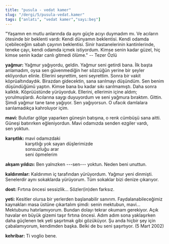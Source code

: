 ```yaml
---
title: "pusula - vedat kamer"
slug: "/dergi/5/pusula-vedat.kamer"
tags: ["anlatı", "vedat kamer","sayı:beş"]
---
```


"Yaşamın en mutlu anlarında da aynı güçle acıyı duymadım mı. Ve acıların
ötesinde bir beklenti vardı: Kendi dünyamın beklentisi. Kendi odamda
içebileceğim sabah çayının beklentisi. Sinir hastanelerinin
kantinlerinde, teneke çayı, kendi odamda içmek istiyordum. Kimse senin
kadar güzel, hiç kimse senin kadar canlı gitmedi ölüme." -- Tezer Özlü

**yağmur:** Yağmur yağıyordu, geldin. Yağmur seni getirdi bana. İlk
başta anlamadım, oysa sen güvenmediğin her sözcüğün yerine bir şeyler
ekliyordun elinle. Ellerini seyrettim, seni seyrettim. Sonra bir vakit
köprüaltındaydık. Birazdan gidecektin, sana sarılmayı düşündüm. Sen
benim düşündüğümü yaptın. Kimse bana bu kadar sıkı sarılmamıştı. Daha
sonra kalktık. Köprüüstünde yürüyorduk. Ellerini, ellerimin içine aldım;
yorulmuşlardı. Acılarına saygı duyuyordum ve seni yağmura bıraktım.
Gittin.\
Şimdi yağmur tane tane yağıyor. Sen yağıyorsun. O ufacık damlalara
sarılamadıkça kahroluyor içim.

**mavi:** Bulutlar gölge yaparken güneşin batışına, o renk cümbüşü sana
aitti. Güneşi batırırken eğleniyordun. Mavi odamızda senden ezgiler
vardı, sen yoktun.

**karşıtlık:** mavi odamızdaki\
                karşıtlığı yok sayan düşlerimizde\
                sonsuzluğu arar\
                seni öpmelerim

**akşam yıldızı:** Ben yalnızken ---sen--- yoktun. Neden beni unuttun.

**kaldırımlar:** Kaldırımın iç tarafından yürüyordum. Yağmur yeni
dinmişti. Senelerdir aynı sokaklarda yürüyorum. Tüm sokaklar bizi
denize çıkarıyor.

**dost:** Fırtına öncesi sessizlik... Sözler(in)den farksız.

**yeti:** Kesitler olursa bir yerlerden başlanabilir sanırım.
Faydalanabileceğimiz kaynakları masa üstüne çıkartalım şimdi: senin
mektubun, mavi... Mektubunu hatırlamıyorum. Bundan dolayı tekrar okumam
gerekiyor. Açık havalar en büyük gizemi taşır fırtına öncesi. Adım adım
sona yaklaşırken daha güçlenen tek yeti şaşırtmak gibi gözüküyor. Şu
anda hiçbir şey için çabalamıyorum, kendimden başka. Belki de bu seni
şaşırtıyor. (5 Mart 2002)

**kehribar:** Ti voglio bene.

